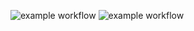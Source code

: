 ![example workflow](https://github.com/gabiga7/maven_training/actions/workflows/build.yml/badge.svg)
![example workflow](https://codecov.io/gh/gabiga7/maven_training)
